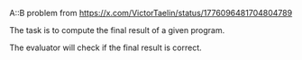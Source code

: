 A::B problem from https://x.com/VictorTaelin/status/1776096481704804789

The task is to compute the final result of a given program.

The evaluator will check if the final result is correct.

